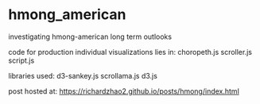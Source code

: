# hmong_american
investigating hmong-american long term outlooks

code for production individual visualizations lies in:
choropeth.js
scroller.js
script.js

libraries used:
d3-sankey.js 
scrollama.js 
d3.js


post hosted at:
https://richardzhao2.github.io/posts/hmong/index.html
